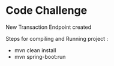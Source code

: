 # Code Challenge

New Transaction Endpoint created

Steps for compiling and Running project :
- mvn clean install
- mvn spring-boot:run

